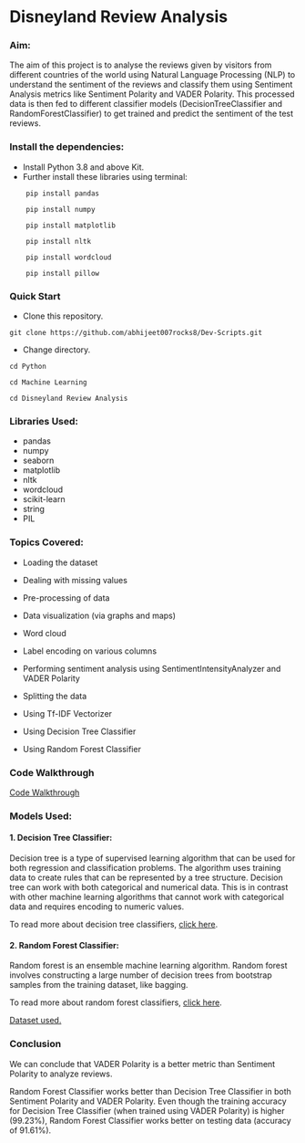 # Disneyland Review Analysis

### Aim:

The aim of this project is to analyse the reviews given by visitors from different countries of the world using Natural Language Processing (NLP) to understand the sentiment of the reviews and classify them using Sentiment Analysis metrics like Sentiment Polarity and VADER Polarity. This processed data is then fed to different classifier models (DecisionTreeClassifier and RandomForestClassifier) to get trained and predict the sentiment of the test reviews.

### Install the dependencies:
- Install Python 3.8 and above Kit.
- Further install these libraries using terminal:

```
    pip install pandas
```

```
    pip install numpy
```

```
    pip install matplotlib
```

```
    pip install nltk
```

```
    pip install wordcloud
```

```
    pip install pillow
```

### Quick Start
- Clone this repository.
```
git clone https://github.com/abhijeet007rocks8/Dev-Scripts.git
```
- Change directory.
```
cd Python
```

```
cd Machine Learning
```

```
cd Disneyland Review Analysis
```

### Libraries Used:
- pandas
- numpy
- seaborn
- matplotlib
- nltk
- wordcloud
- scikit-learn
- string
- PIL

### Topics Covered:
- Loading the dataset
- Dealing with missing values
- Pre-processing of data
- Data visualization (via graphs and maps)
- Word cloud
- Label encoding on various columns
- Performing sentiment analysis using SentimentIntensityAnalyzer and VADER Polarity
- Splitting the data
- Using Tf-IDF Vectorizer

- Using Decision Tree Classifier
- Using Random Forest Classifier

### Code Walkthrough

[Code Walkthrough](https://user-images.githubusercontent.com/87636253/169347791-1f4b6864-1431-4862-ab5b-4c205ca6b280.mp4)

### Models Used:
#### 1. Decision Tree Classifier: 
Decision tree is a type of supervised learning algorithm that can be used for both regression and classification problems. The algorithm uses training data to create rules that can be represented by a tree structure. Decision tree can work with both categorical and numerical data. This is in contrast with other machine learning algorithms that cannot work with categorical data and requires encoding to numeric values.

To read more about decision tree classifiers, [click here](https://machinelearningknowledge.ai/decision-tree-classifier-in-python-sklearn-with-example/).

#### 2. Random Forest Classifier:
Random forest is an ensemble machine learning algorithm. Random forest involves constructing a large number of decision trees from bootstrap samples from the training dataset, like bagging.

To read more about random forest classifiers, [click here](https://machinelearningmastery.com/random-forest-ensemble-in-python/).

[Dataset used.](https://www.kaggle.com/arushchillar/disneyland-reviews?select=DisneylandReviews.csv)

### Conclusion

We can conclude that VADER Polarity is a better metric than Sentiment Polarity to analyze reviews.

Random Forest Classifier works better than Decision Tree Classifier in both Sentiment Polarity and VADER Polarity. Even though the training accuracy for Decision Tree Classifier (when trained using VADER Polarity) is higher (99.23%), Random Forest Classifier works better on testing data (accuracy of 91.61%).
